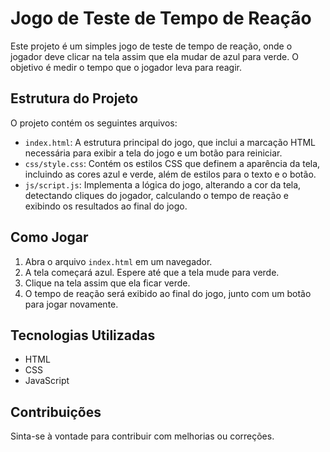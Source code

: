 # Jogo de Teste de Tempo de Reação

Este projeto é um simples jogo de teste de tempo de reação, onde o jogador deve clicar na tela assim que ela mudar de azul para verde. O objetivo é medir o tempo que o jogador leva para reagir.

## Estrutura do Projeto

O projeto contém os seguintes arquivos:

- `index.html`: A estrutura principal do jogo, que inclui a marcação HTML necessária para exibir a tela do jogo e um botão para reiniciar.
- `css/style.css`: Contém os estilos CSS que definem a aparência da tela, incluindo as cores azul e verde, além de estilos para o texto e o botão.
- `js/script.js`: Implementa a lógica do jogo, alterando a cor da tela, detectando cliques do jogador, calculando o tempo de reação e exibindo os resultados ao final do jogo.

## Como Jogar

1. Abra o arquivo `index.html` em um navegador.
2. A tela começará azul. Espere até que a tela mude para verde.
3. Clique na tela assim que ela ficar verde.
4. O tempo de reação será exibido ao final do jogo, junto com um botão para jogar novamente.

## Tecnologias Utilizadas

- HTML
- CSS
- JavaScript

## Contribuições

Sinta-se à vontade para contribuir com melhorias ou correções.